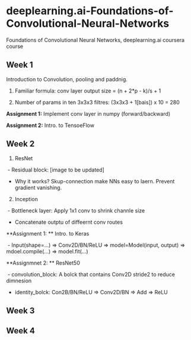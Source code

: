 # deeplearning.ai-Foundations-of-Convolutional-Neural-Networks
Foundations of Convolutional Neural Networks, deeplearning.ai coursera course

## Week 1

Introduction to Convolution, pooling and paddnig.

1. Familiar formula: conv layer output size = (n + 2*p - k)/s + 1

2. Number of params in ten 3x3x3 filtres: (3x3x3 + 1[bais]) x 10 = 280

**Assignment 1:** Implement conv layer in numpy (forward/backward)

**Assignment 2:** Intro. to TensoeFlow

## Week 2

1. ResNet

 - Residual block: [image to be updated]
 
 - Why it works? Skup-connection make NNs easy to laern. Prevent gradient vanishing.

2. Inception

 - Bottleneck layer: Apply 1x1 conv to shrink channle size
 
 - Concatenate outptu of diffeernt conv routes


**Assignment 1: ** Intro. to Keras

 - Input(shape=...) => Conv2D/BN/ReLU => model=Model(input, output) => mdoel.compile(...) => model.fit(...)

**Assignmnet 2: ** ResNet50

 - convolution_block: A bolck that contains Conv2D stride2 to reduce dimnesion
 
 - identity_bolck: Con2B/BN/ReLU => Conv2D/BN => Add => ReLU
  
## Week 3

## Week 4
